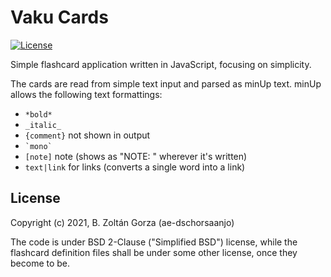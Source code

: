 # Vaku Cards

[![License](https://img.shields.io/badge/License-BSD%202--Clause-green.svg)](https://opensource.org/licenses/BSD-2-Clause)

Simple flashcard application written in JavaScript, focusing on simplicity.

The cards are read from simple text input and parsed as minUp text.
minUp allows the following text formattings:

- `*bold*`
- `_italic_`
- `{comment}` not shown in output
- ``` `mono` ```
- `[note]` note (shows as "NOTE: " wherever it's written)
- `text|link` for links (converts a single word into a link)

## License

Copyright (c) 2021, B. Zoltán Gorza (ae-dschorsaanjo)

The code is under BSD 2-Clause ("Simplified BSD") license, while the flashcard
definition files shall be under some other license, once they become to be.
